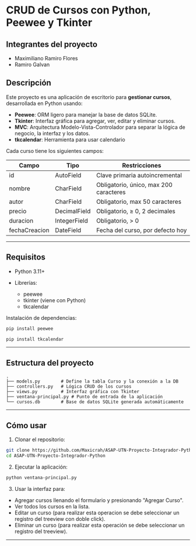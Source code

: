 # CRUD de Cursos con Python, Peewee y Tkinter

## Integrantes del proyecto
- Maximiliano Ramiro Flores
- Ramiro Galvan

## Descripción

Este proyecto es una aplicación de escritorio para **gestionar cursos**, desarrollada en Python usando:

* **Peewee**: ORM ligero para manejar la base de datos SQLite.
* **Tkinter**: Interfaz gráfica para agregar, ver, editar y eliminar cursos.
* **MVC**: Arquitectura Modelo-Vista-Controlador para separar la lógica de negocio, la interfaz y los datos.
* **tkcalendar**: Herramienta para usar calendario


Cada curso tiene los siguientes campos:

| Campo         | Tipo         | Restricciones                          |
| ------------- | ------------ | -------------------------------------- |
| id            | AutoField    | Clave primaria autoincremental         |
| nombre        | CharField    | Obligatorio, único, max 200 caracteres |
| autor         | CharField    | Obligatorio, max 50 caracteres         |
| precio        | DecimalField | Obligatorio, ≥ 0, 2 decimales          |
| duracion      | IntegerField | Obligatorio, > 0                       |
| fechaCreacion | DateField    | Fecha del curso, por defecto hoy       |

---

## Requisitos

* Python 3.11+
* Librerías:

  * peewee
  * tkinter (viene con Python)
  * tkcalendar

Instalación de dependencias:

```bash
pip install peewee
```
```bash
pip install tkcalendar
```
---

## Estructura del proyecto

```
.
├── models.py        # Define la tabla Curso y la conexión a la DB
├── controllers.py   # Lógica CRUD de los cursos
├── views.py         # Interfaz gráfica con Tkinter
├── ventana-principal.py # Punto de entrada de la aplicación
└── cursos.db        # Base de datos SQLite generada automáticamente
```

---

## Cómo usar

1. Clonar el repositorio:

```bash
git clone https://github.com/Maxicrah/ASAP-UTN-Proyecto-Integrador-Python.git
cd ASAP-UTN-Proyecto-Integrador-Python
```

2. Ejecutar la aplicación:

```bash
python ventana-principal.py
```

3. Usar la interfaz para:

* Agregar cursos llenando el formulario y presionando "Agregar Curso".
* Ver todos los cursos en la lista.
* Editar un curso (para realizar esta operacion se debe seleccionar un registro del treeview con doble click).
* Eliminar un curso (para realizar esta operación se debe seleccionar un registro del treeview).

---
